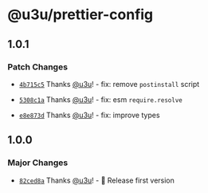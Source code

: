 # @u3u/prettier-config

## 1.0.1

### Patch Changes

- [`4b715c5`](https://github.com/u3u/prettier-config/commit/4b715c5ffa298d2b27da35e1f74c6adf828b7fcc) Thanks [@u3u](https://github.com/u3u)! - fix: remove `postinstall` script

- [`5308c1a`](https://github.com/u3u/prettier-config/commit/5308c1a4f04902fff07d9b933d1153343695edf3) Thanks [@u3u](https://github.com/u3u)! - fix: esm `require.resolve`

- [`e8e873d`](https://github.com/u3u/prettier-config/commit/e8e873d5414a5dd422091ca01c4ce5eb3ecb6b7a) Thanks [@u3u](https://github.com/u3u)! - fix: improve types

## 1.0.0

### Major Changes

- [`82ced8a`](https://github.com/u3u/prettier-config/commit/82ced8aa6b7796f53888bfdf9ea3333addcc69c8) Thanks [@u3u](https://github.com/u3u)! - 🎉 Release first version
